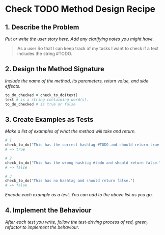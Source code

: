 # Check TODO Method Design Recipe

## 1. Describe the Problem

_Put or write the user story here. Add any clarifying notes you might have._

> As a user
> So that I can keep track of my tasks
> I want to check if a text includes the string #TODO.

## 2. Design the Method Signature

_Include the name of the method, its parameters, return value, and side effects._

```ruby
to_do_checked = check_to_do(text)
text # is a string containing word(s).
to_do_checked # is true or false
```

## 3. Create Examples as Tests

_Make a list of examples of what the method will take and return._

```ruby
# 1
check_to_do("This has the correct hashtag #TODO and should return true.")
# => true

# 2
check_to_do("This has the wrong hashtag #todo and should return false.")
# => false

# 3
check_to_do("This has no hashtag and should return false.")
# => false
```

_Encode each example as a test. You can add to the above list as you go._

## 4. Implement the Behaviour

_After each test you write, follow the test-driving process of red, green, refactor to implement the behaviour._

